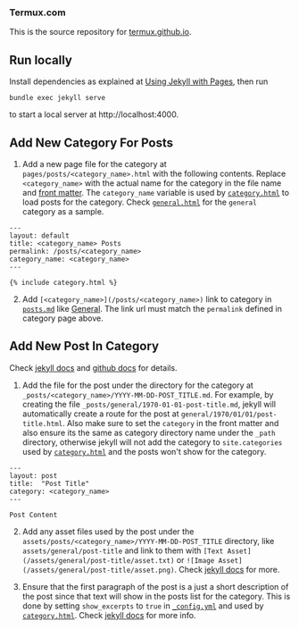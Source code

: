 ### Termux.com

This is the source repository for [termux.github.io](https://termux.github.io).
##



## Run locally

Install dependencies as explained at [Using Jekyll with Pages](https://help.github.com/articles/using-jekyll-with-pages/), then run

```
bundle exec jekyll serve
```

to start a local server at http://localhost:4000.
##



## Add New Category For Posts

1. Add a new page file for the category at `pages/posts/<category_name>.html` with the following contents. Replace `<category_name>` with the actual name for the category in the file name and [front matter](https://jekyllrb.com/docs/front-matter). The `category_name` variable is used by [`category.html`](_includes/category.html) to load posts for the category. Check [`general.html`](pages/posts/general.html) for the `general` category as a sample.

```
---
layout: default
title: <category_name> Posts
permalink: /posts/<category_name>
category_name: <category_name>
---

{% include category.html %}
```

2. Add `[<category_name>](/posts/<category_name>)` link to category in [`posts.md`](pages/posts.md) like [General](/posts/general). The link url must match the `permalink` defined in category page above.
##



## Add New Post In Category

Check [jekyll docs](https://jekyllrb.com/docs/posts) and [github docs](https://docs.github.com/en/pages/setting-up-a-github-pages-site-with-jekyll/adding-content-to-your-github-pages-site-using-jekyll#adding-a-new-post-to-your-site) for details.

1. Add the file for the post under the directory for the category at `_posts/<category_name>/YYYY-MM-DD-POST_TITLE.md`. For example, by creating the file `_posts/general/1970-01-01-post-title.md`, jekyll will automatically create a route for the post at `general/1970/01/01/post-title.html`. Also make sure to set the `category` in the front matter and also ensure its the same as category directory name under the `_path` directory, otherwise jekyll will not add the category to `site.categories` used by [`category.html`](_includes/category.html) and the posts won't show for the category.

```
---
layout: post
title:  "Post Title"
category: <category_name>
---

Post Content
```

2. Add any asset files used by the post under the `assets/posts/<category_name>/YYYY-MM-DD-POST_TITLE` directory, like `assets/general/post-title` and link to them with `[Text Asset](/assets/general/post-title/asset.txt)` or `![Image Asset](/assets/general/post-title/asset.png)`. Check [jekyll docs](https://jekyllrb.com/docs/posts/#including-images-and-resources) for more.

3. Ensure that the first paragraph of the post is a just a short description of the post since that text will show in the posts list for the category. This is done by setting `show_excerpts` to `true` in [`_config.yml`](_config.yml) and used by [`category.html`](_includes/category.html). Check [jekyll docs](https://jekyllrb.com/docs/posts/#post-excerpts) for more info.
##
